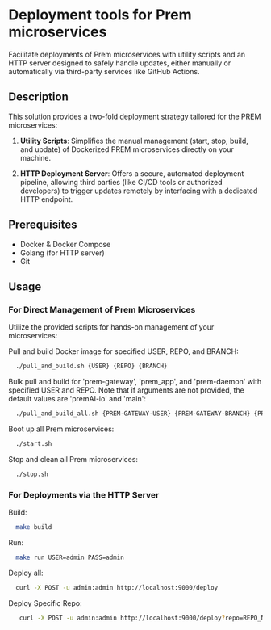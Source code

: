 # Deployment tools for Prem microservices

Facilitate deployments of Prem microservices with utility scripts and an HTTP server designed to safely handle updates, either manually or automatically via third-party services like GitHub Actions.

## Description

This solution provides a two-fold deployment strategy tailored for the PREM microservices:

1. **Utility Scripts**: Simplifies the manual management (start, stop, build, and update) of Dockerized PREM microservices directly on your machine.

2. **HTTP Deployment Server**: Offers a secure, automated deployment pipeline, allowing third parties (like CI/CD tools or authorized developers) to trigger updates remotely by interfacing with a dedicated HTTP endpoint.

## Prerequisites

- Docker & Docker Compose
- Golang (for HTTP server)
- Git

## Usage

### For Direct Management of Prem Microservices

Utilize the provided scripts for hands-on management of your microservices:

Pull and build Docker image for specified USER, REPO, and BRANCH:
```bash
  ./pull_and_build.sh {USER} {REPO} {BRANCH}
```

Bulk pull and build for 'prem-gateway', 'prem_app', and 'prem-daemon' with specified USER and REPO.
Note that if arguments are not provided, the default values are 'premAI-io' and 'main':
```bash
  ./pull_and_build_all.sh {PREM-GATEWAY-USER} {PREM-GATEWAY-BRANCH} {PREM-APP-USER} {PREM-APP-BRANCH} {PREM-DAEMON-USER} {PREM-DAEMON-BRANCH}
```

Boot up all Prem microservices:
```bash
  ./start.sh
```

Stop and clean all Prem microservices:
```bash
  ./stop.sh
```

### For Deployments via the HTTP Server

Build:
```bash
  make build
```

Run:
```bash
  make run USER=admin PASS=admin
```

Deploy all:
```bash
  curl -X POST -u admin:admin http://localhost:9000/deploy
```

Deploy Specific Repo:
```bash
   curl -X POST -u admin:admin http://localhost:9000/deploy?repo=REPO_NAME&user=USER_NAME&branch=BRANCH_NAME
```